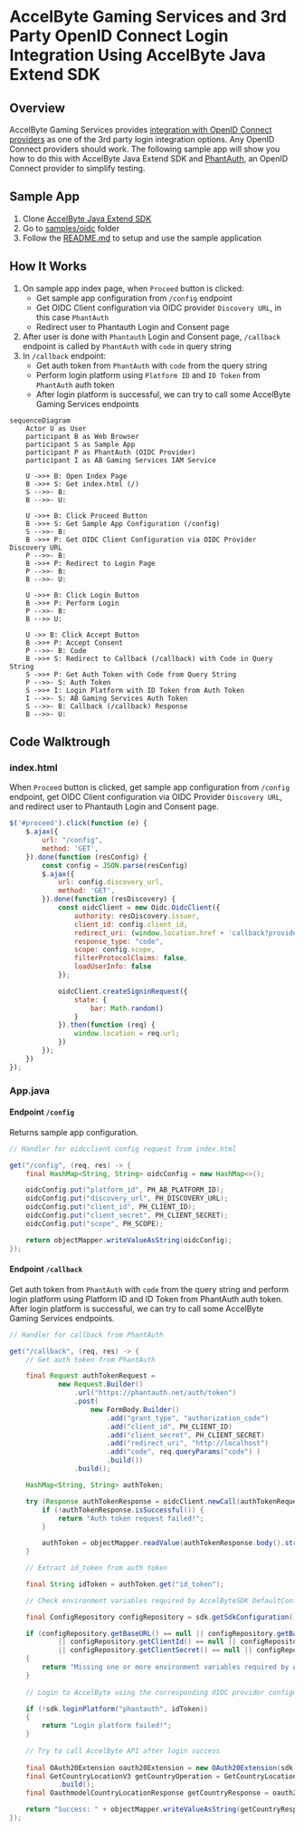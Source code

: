 # AccelByte Gaming Services and 3rd Party OpenID Connect Login Integration Using AccelByte Java Extend SDK

## Overview

AccelByte Gaming Services provides [integration with OpenID Connect providers](https://docs.accelbyte.io/guides/access/3rd-party-platform-integration.html#openid-connect) as one of the 3rd party login integration options. Any OpenID Connect providers should work. The following sample app will show you how to do this with AccelByte Java Extend SDK and [PhantAuth](https://www.phantauth.net/), an OpenID Connect provider to simplify testing.

## Sample App

1. Clone [AccelByte Java Extend SDK](https://github.com/AccelByte/accelbyte-java-sdk) 
2. Go to [samples/oidc](https://github.com/AccelByte/accelbyte-java-sdk/tree/main/samples/oidc) folder
3. Follow the [README.md](https://github.com/AccelByte/accelbyte-java-sdk/blob/main/samples/oidc#readme) to setup and use the sample application

## How It Works

1. On sample app index page, when `Proceed` button is clicked: 
    - Get sample app configuration from `/config` endpoint 
    - Get OIDC Client configuration via OIDC provider `Discovery URL`, in this case `PhantAuth`
    - Redirect user to Phantauth Login and Consent page
2. After user is done with `Phantauth` Login and Consent page, `/callback` endpoint is called by `PhantAuth` with `code` in query string
3. In `/callback` endpoint: 
    - Get auth token from `PhantAuth` with `code` from the query string
    - Perform login platform using `Platform ID` and `ID Token` from `PhantAuth` auth token
    - After login platform is successful, we can try to call some AccelByte Gaming Services endpoints

```mermaid
sequenceDiagram
    Actor U as User
    participant B as Web Browser
    participant S as Sample App
    participant P as PhantAuth (OIDC Provider)
    participant I as AB Gaming Services IAM Service

    U ->>+ B: Open Index Page
    B ->>+ S: Get index.html (/)
    S -->>- B: 
    B -->>- U: 

    U ->>+ B: Click Proceed Button
    B ->>+ S: Get Sample App Configuration (/config)
    S -->>- B:   
    B ->>+ P: Get OIDC Client Configuration via OIDC Provider Discovery URL
    P -->>- B:   
    B ->>+ P: Redirect to Login Page
    P -->>- B: 
    B -->>- U: 
    
    U ->>+ B: Click Login Button
    B ->>+ P: Perform Login
    P -->>- B:  
    B -->> U: 

    U ->> B: Click Accept Button
    B ->>+ P: Accept Consent
    P -->>- B: Code
    B ->>+ S: Redirect to Callback (/callback) with Code in Query String
    S ->>+ P: Get Auth Token with Code from Query String
    P -->>- S: Auth Token
    S ->>+ I: Login Platform with ID Token from Auth Token
    I -->>- S: AB Gaming Services Auth Token
    S -->>- B: Callback (/callback) Response
    B -->>- U: 
```

## Code Walktrough

### index.html

When `Proceed` button is clicked, get sample app configuration from `/config` endpoint, get OIDC Client configuration via OIDC Provider `Discovery URL`, and redirect user to Phantauth Login and Consent page.


```javascript
$('#proceed').click(function (e) {
    $.ajax({
        url: "/config",
        method: 'GET',
    }).done(function (resConfig) {
        const config = JSON.parse(resConfig)
        $.ajax({
            url: config.discovery_url,
            method: 'GET',
        }).done(function (resDiscovery) {
            const oidcClient = new Oidc.OidcClient({
                authority: resDiscovery.issuer,
                client_id: config.client_id,
                redirect_uri: (window.location.href + 'callback?provider=' + config.platform_id),
                response_type: "code",
                scope: config.scope,
                filterProtocolClaims: false,
                loadUserInfo: false
            });

            oidcClient.createSigninRequest({
                state: {
                    bar: Math.random()
                }
            }).then(function (req) {
                window.location = req.url;
            })
        });
    })
});
```

### App.java

#### Endpoint `/config`

Returns sample app configuration.

```java
// Handler for oidcclient config request from index.html

get("/config", (req, res) -> {   
    final HashMap<String, String> oidcConfig = new HashMap<>();

    oidcConfig.put("platform_id", PH_AB_PLATFORM_ID);
    oidcConfig.put("discovery_url", PH_DISCOVERY_URL);
    oidcConfig.put("client_id", PH_CLIENT_ID);
    oidcConfig.put("client_secret", PH_CLIENT_SECRET);
    oidcConfig.put("scope", PH_SCOPE);

    return objectMapper.writeValueAsString(oidcConfig);
});
```

#### Endpoint `/callback`

Get auth token from `PhantAuth` with `code` from the query string and perform login platform using Platform ID and ID Token from PhantAuth auth token. After login platform is successful, we can try to call some AccelByte Gaming Services endpoints.

```java
// Handler for callback from PhantAuth

get("/callback", (req, res) -> {   
    // Get auth token from PhantAuth

    final Request authTokenRequest =
            new Request.Builder()
                .url("https://phantauth.net/auth/token")
                .post(
                    new FormBody.Builder()
                        .add("grant_type", "authorization_code")
                        .add("client_id", PH_CLIENT_ID)
                        .add("client_secret", PH_CLIENT_SECRET)
                        .add("redirect_uri", "http://localhost")
                        .add("code", req.queryParams("code") )
                        .build())
                .build();

    HashMap<String, String> authToken;

    try (Response authTokenResponse = oidcClient.newCall(authTokenRequest).execute()) {     
        if (!authTokenResponse.isSuccessful()) {
            return "Auth token request failed!";
        }

        authToken = objectMapper.readValue(authTokenResponse.body().string(), new TypeReference<HashMap<String,String>>() {});
    }

    // Extract id_token from auth token 

    final String idToken = authToken.get("id_token"); 

    // Check environment variables required by AccelByteSDK DefaultConfigRepository

    final ConfigRepository configRepository = sdk.getSdkConfiguration().getConfigRepository();

    if (configRepository.getBaseURL() == null || configRepository.getBaseURL().isEmpty() 
            || configRepository.getClientId() == null || configRepository.getClientId().isEmpty() 
            || configRepository.getClientSecret() == null || configRepository.getClientSecret().isEmpty())
    {
        return "Missing one or more environment variables required by AccelByte SDK";
    }
    
    // Login to AccelByte using the corresponding OIDC provider configured in admin portal (PhantAuth) and id_token we just obtained

    if (!sdk.loginPlatform("phantauth", idToken))   
    {
        return "Login platform failed!";
    }
    
    // Try to call AccelByte API after login success
    
    final OAuth20Extension oauth20Extension = new OAuth20Extension(sdk);
    final GetCountryLocationV3 getCountryOperation = GetCountryLocationV3.builder()
            .build();
    final OauthmodelCountryLocationResponse getCountryResponse = oauth20Extension.getCountryLocationV3(getCountryOperation);

    return "Success: " + objectMapper.writeValueAsString(getCountryResponse);
});
```
